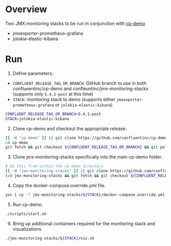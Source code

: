 # Overview

Two JMX monitoring stacks to be run in conjunction with [cp-demo](https://github.com/confluentinc/cp-demo)

* jmxexporter-prometheus-grafana
* jolokia-elastic-kibana

# Run

1. Define parameters:

* `CONFLUENT_RELEASE_TAG_OR_BRANCH`: GitHub branch to use in both conflueentinc/cp-demo and confleuntinc/jmx-monitoring-stacks (supports only `5.4.1-post` at this time)
* `STACK`: monitoring stack to demo (supports either `jmxexporter-prometheus-grafana` or `jolokia-elastic-kibana`)

```bash
CONFLUENT_RELEASE_TAG_OR_BRANCH=5.4.1-post
STACK=jolokia-elastic-kibana
```

2. Clone cp-demo and checkout the appropriate release.

```bash
[[ -d "cp-demo" ]] || git clone https://github.com/confluentinc/cp-demo.git
cd cp-demo
git fetch && git checkout ${CONFLUENT_RELEASE_TAG_OR_BRANCH} && git pull
```

3. Clone jmx-monitoring-stacks specifically into the main cp-demo folder.

```bash
# Do this from within the cp-demo directory
[[ -d "jmx-monitoring-stacks" ]] || git clone https://github.com/confluentinc/jmx-monitoring-stacks.git
(cd jmx-monitoring-stacks && git fetch && git checkout ${CONFLUENT_RELEASE_TAG_OR_BRANCH} && git pull)
```

4. Copy the docker-compose.override.yml file.

```bash
yes | cp -f jmx-monitoring-stacks/${STACK}/docker-compose.override.yml .
```

5. Run cp-demo.

```bash
./scripts/start.sh
```

6. Bring up additional containers required for the monitoring stack and visualizations.

```bash
./jmx-monitoring-stacks/${STACK}/viz.sh
```
